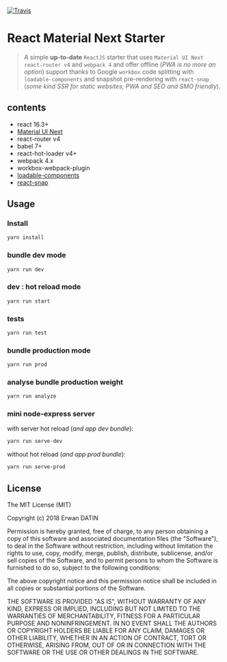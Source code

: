 [![Travis](https://img.shields.io/travis/rust-lang/rust.svg)](https://github.com/MacKentoch/react-material-ui-next-starter.git)

# React Material Next Starter


> A simple **up-to-date** `ReactJS` starter that uses `Material UI Next` `react-router v4` and `webpack 4` and offer offline (*PWA is no more an option*) support thanks to Google `workbox` code splitting with `loadable-components` and snapshot pre-rendering with `react-snap` (*some kind SSR for static websites; PWA and SEO and SMO friendly*).


## contents

- react 16.3+
- [Material UI Next](https://material-ui-next.com/)
- react-router v4
- babel 7+
- react-hot-loader v4+
- webpack 4.x
- workbox-webpack-plugin
- [loadable-components](https://github.com/smooth-code/loadable-components)
- [react-snap](https://github.com/stereobooster/react-snap)

## Usage

### Install

```bash
yarn install
```

### bundle dev mode

```bash
yarn run dev
```

### dev : hot reload mode

```bash
yarn run start
```

### tests

```bash
yarn run test
```

### bundle production mode

```bash
yarn run prod
```

### analyse bundle production weight

```bash
yarn run analyze
```

### mini node-express server

with server hot reload (*and app dev bundle*):

```bash
yarn run serve-dev
```

without hot reload (*and app prod bundle*):

```bash
yarn run serve-prod
```

## License

 The MIT License (MIT)

 Copyright (c) 2018 Erwan DATIN

 Permission is hereby granted, free of charge, to any person obtaining a copy of this software and associated documentation files (the "Software"), to deal in the Software without restriction, including without limitation the rights to use, copy, modify, merge, publish, distribute, sublicense, and/or sell copies of the Software, and to permit persons to whom the Software is furnished to do so, subject to the following conditions:

 The above copyright notice and this permission notice shall be included in all copies or substantial portions of the Software.

 THE SOFTWARE IS PROVIDED "AS IS", WITHOUT WARRANTY OF ANY KIND, EXPRESS OR IMPLIED, INCLUDING BUT NOT LIMITED TO THE WARRANTIES OF MERCHANTABILITY, FITNESS FOR A PARTICULAR PURPOSE AND NONINFRINGEMENT. IN NO EVENT SHALL THE AUTHORS OR COPYRIGHT HOLDERS BE LIABLE FOR ANY CLAIM, DAMAGES OR OTHER LIABILITY, WHETHER IN AN ACTION OF CONTRACT, TORT OR OTHERWISE, ARISING FROM, OUT OF OR IN CONNECTION WITH THE SOFTWARE OR THE USE OR OTHER DEALINGS IN THE SOFTWARE.
